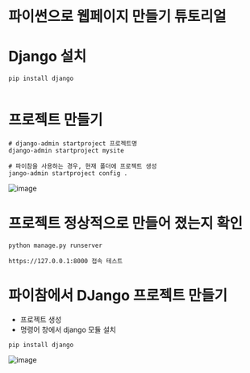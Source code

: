 # 파이썬으로 웹페이지 만들기 튜토리얼
# Django 설치
```
pip install django


```

# 프로젝트 만들기
```
# django-admin startproject 프로젝트명
django-admin startproject mysite

# 파이참을 사용하는 경우, 현재 폴더에 프로젝트 생성
jango-admin startproject config .

```
![image](https://user-images.githubusercontent.com/102650331/208417300-1ec99436-5c15-4c84-96fb-3dbba190e562.png)


# 프로젝트 정상적으로 만들어 졌는지 확인
```
python manage.py runserver

https://127.0.0.1:8000 접속 테스트

```
# 파이참에서 DJango 프로젝트 만들기
- 프로젝트 생성
- 명령어 창에서 django 모듈 설치
```
pip install django

```
![image](https://user-images.githubusercontent.com/102650331/208417816-e3248f4f-9262-4aa1-b47e-dea51d31762f.png)




